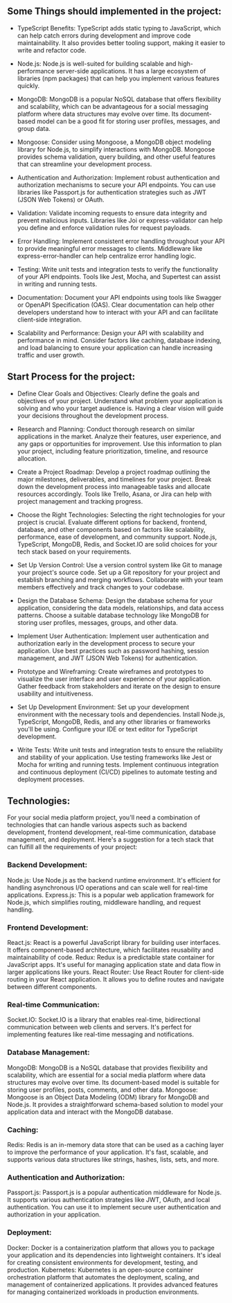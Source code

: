 ## Some Things should implemented in the project:

- TypeScript Benefits: TypeScript adds static typing to JavaScript, which can help catch errors during development and improve code maintainability. It also provides better tooling support, making it easier to write and refactor code.

- Node.js: Node.js is well-suited for building scalable and high-performance server-side applications. It has a large ecosystem of libraries (npm packages) that can help you implement various features quickly.

- MongoDB: MongoDB is a popular NoSQL database that offers flexibility and scalability, which can be advantageous for a social messaging platform where data structures may evolve over time. Its document-based model can be a good fit for storing user profiles, messages, and group data.

- Mongoose: Consider using Mongoose, a MongoDB object modeling library for Node.js, to simplify interactions with MongoDB. Mongoose provides schema validation, query building, and other useful features that can streamline your development process.

- Authentication and Authorization: Implement robust authentication and authorization mechanisms to secure your API endpoints. You can use libraries like Passport.js for authentication strategies such as JWT (JSON Web Tokens) or OAuth.

- Validation: Validate incoming requests to ensure data integrity and prevent malicious inputs. Libraries like Joi or express-validator can help you define and enforce validation rules for request payloads.

- Error Handling: Implement consistent error handling throughout your API to provide meaningful error messages to clients. Middleware like express-error-handler can help centralize error handling logic.

- Testing: Write unit tests and integration tests to verify the functionality of your API endpoints. Tools like Jest, Mocha, and Supertest can assist in writing and running tests.

- Documentation: Document your API endpoints using tools like Swagger or OpenAPI Specification (OAS). Clear documentation can help other developers understand how to interact with your API and can facilitate client-side integration.

- Scalability and Performance: Design your API with scalability and performance in mind. Consider factors like caching, database indexing, and load balancing to ensure your application can handle increasing traffic and user growth.

## Start Process for the project:

- Define Clear Goals and Objectives: Clearly define the goals and objectives of your project. Understand what problem your application is solving and who your target audience is. Having a clear vision will guide your decisions throughout the development process.

- Research and Planning: Conduct thorough research on similar applications in the market. Analyze their features, user experience, and any gaps or opportunities for improvement. Use this information to plan your project, including feature prioritization, timeline, and resource allocation.

- Create a Project Roadmap: Develop a project roadmap outlining the major milestones, deliverables, and timelines for your project. Break down the development process into manageable tasks and allocate resources accordingly. Tools like Trello, Asana, or Jira can help with project management and tracking progress.

- Choose the Right Technologies: Selecting the right technologies for your project is crucial. Evaluate different options for backend, frontend, database, and other components based on factors like scalability, performance, ease of development, and community support. Node.js, TypeScript, MongoDB, Redis, and Socket.IO are solid choices for your tech stack based on your requirements.

- Set Up Version Control: Use a version control system like Git to manage your project's source code. Set up a Git repository for your project and establish branching and merging workflows. Collaborate with your team members effectively and track changes to your codebase.

- Design the Database Schema: Design the database schema for your application, considering the data models, relationships, and data access patterns. Choose a suitable database technology like MongoDB for storing user profiles, messages, groups, and other data.

- Implement User Authentication: Implement user authentication and authorization early in the development process to secure your application. Use best practices such as password hashing, session management, and JWT (JSON Web Tokens) for authentication.

- Prototype and Wireframing: Create wireframes and prototypes to visualize the user interface and user experience of your application. Gather feedback from stakeholders and iterate on the design to ensure usability and intuitiveness.

- Set Up Development Environment: Set up your development environment with the necessary tools and dependencies. Install Node.js, TypeScript, MongoDB, Redis, and any other libraries or frameworks you'll be using. Configure your IDE or text editor for TypeScript development.

- Write Tests: Write unit tests and integration tests to ensure the reliability and stability of your application. Use testing frameworks like Jest or Mocha for writing and running tests. Implement continuous integration and continuous deployment (CI/CD) pipelines to automate testing and deployment processes.

## Technologies:
For your social media platform project, you'll need a combination of technologies that can handle various aspects such as backend development, frontend development, real-time communication, database management, and deployment. Here's a suggestion for a tech stack that can fulfill all the requirements of your project:

### Backend Development:
Node.js: Use Node.js as the backend runtime environment. It's efficient for handling asynchronous I/O operations and can scale well for real-time applications.
Express.js: This is a popular web application framework for Node.js, which simplifies routing, middleware handling, and request handling.

### Frontend Development:
React.js: React is a powerful JavaScript library for building user interfaces. It offers component-based architecture, which facilitates reusability and maintainability of code.
Redux: Redux is a predictable state container for JavaScript apps. It's useful for managing application state and data flow in larger applications like yours.
React Router: Use React Router for client-side routing in your React application. It allows you to define routes and navigate between different components.

### Real-time Communication:
Socket.IO: Socket.IO is a library that enables real-time, bidirectional communication between web clients and servers. It's perfect for implementing features like real-time messaging and notifications.

### Database Management:
MongoDB: MongoDB is a NoSQL database that provides flexibility and scalability, which are essential for a social media platform where data structures may evolve over time. Its document-based model is suitable for storing user profiles, posts, comments, and other data.
Mongoose: Mongoose is an Object Data Modeling (ODM) library for MongoDB and Node.js. It provides a straightforward schema-based solution to model your application data and interact with the MongoDB database.

### Caching:
Redis: Redis is an in-memory data store that can be used as a caching layer to improve the performance of your application. It's fast, scalable, and supports various data structures like strings, hashes, lists, sets, and more.

### Authentication and Authorization:
Passport.js: Passport.js is a popular authentication middleware for Node.js. It supports various authentication strategies like JWT, OAuth, and local authentication. You can use it to implement secure user authentication and authorization in your application.

### Deployment:
Docker: Docker is a containerization platform that allows you to package your application and its dependencies into lightweight containers. It's ideal for creating consistent environments for development, testing, and production.
Kubernetes: Kubernetes is an open-source container orchestration platform that automates the deployment, scaling, and management of containerized applications. It provides advanced features for managing containerized workloads in production environments.
